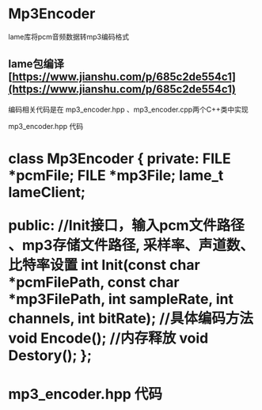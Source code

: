# Mp3Encoder

lame库将pcm音频数据转mp3编码格式


## lame包编译 [https://www.jianshu.com/p/685c2de554c1](https://www.jianshu.com/p/685c2de554c1)

编码相关代码是在 mp3_encoder.hpp  、mp3_encoder.cpp两个C++类中实现

mp3_encoder.hpp 代码

<h1> class Mp3Encoder {
private:
FILE *pcmFile;
FILE *mp3File;
lame_t lameClient;

public:
//Init接口，输入pcm文件路径 、mp3存储文件路径, 采样率、声道数、比特率设置
int Init(const char *pcmFilePath, const char *mp3FilePath, int sampleRate, int channels, int bitRate);
//具体编码方法
void Encode();
//内存释放
void Destory();
};<h1>

mp3_encoder.hpp 代码
